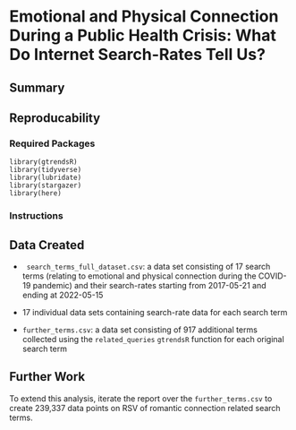 # Emotional and Physical Connection During a Public Health Crisis: What Do Internet Search-Rates Tell Us?

## Summary 



## Reproducability 

### Required Packages

```
library(gtrendsR)
library(tidyverse)
library(lubridate)
library(stargazer)
library(here)
```

### Instructions 



## Data Created 

* ``` search_terms_full_dataset.csv```: a data set consisting of 17 search terms (relating to emotional and physical connection during the COVID-19 pandemic) and their search-rates starting from 2017-05-21 and ending at 2022-05-15

* 17 individual data sets containing search-rate data for each search term

* ```further_terms.csv```: a data set consisting of 917 additional terms collected using the ```related_queries``` ```gtrendsR``` function for each original search term


## Further Work

To extend this analysis, iterate the report over the ```further_terms.csv``` to create 239,337 data points on RSV of romantic connection related search terms. 